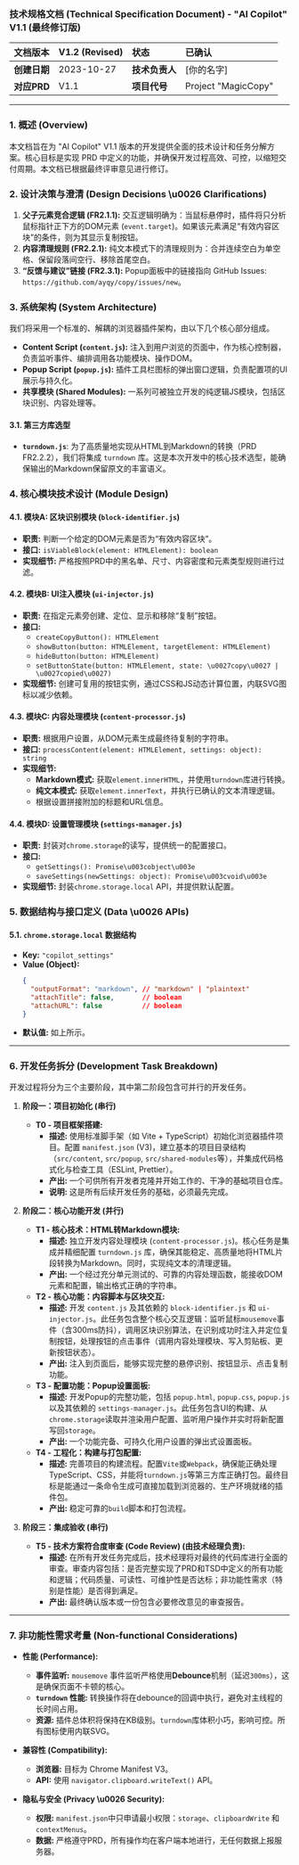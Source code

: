 ### **技术规格文档 (Technical Specification Document) - "AI Copilot" V1.1 (最终修订版)**

| **文档版本** | **V1.2 (Revised)** | **状态** | **已确认** |
| :--- | :--- | :--- | :--- |
| **创建日期** | 2023-10-27 | **技术负责人** | [你的名字] |
| **对应PRD** | V1.1 | **项目代号** | Project "MagicCopy" |

---

### **1. 概述 (Overview)**

本文档旨在为 "AI Copilot" V1.1 版本的开发提供全面的技术设计和任务分解方案。核心目标是实现 PRD 中定义的功能，并确保开发过程高效、可控，以缩短交付周期。本文档已根据最终评审意见进行修订。

### **2. 设计决策与澄清 (Design Decisions \u0026 Clarifications)**

1.  **父子元素竞合逻辑 (FR2.1.1):** 交互逻辑明确为：当鼠标悬停时，插件将只分析鼠标指针正下方的DOM元素 (`event.target`)。如果该元素满足“有效内容区块”的条件，则为其显示复制按钮。
2.  **内容清理规则 (FR2.2.1):** 纯文本模式下的清理规则为：合并连续空白为单空格、保留段落间空行、移除首尾空白。
3.  **“反馈与建议”链接 (FR2.3.1):** Popup面板中的链接指向 GitHub Issues: `https://github.com/ayqy/copy/issues/new`。

### **3. 系统架构 (System Architecture)**

我们将采用一个标准的、解耦的浏览器插件架构，由以下几个核心部分组成。

*   **Content Script (`content.js`):** 注入到用户浏览的页面中，作为核心控制器，负责监听事件、编排调用各功能模块、操作DOM。
*   **Popup Script (`popup.js`):** 插件工具栏图标的弹出窗口逻辑，负责配置项的UI展示与持久化。
*   **共享模块 (Shared Modules):** 一系列可被独立开发的纯逻辑JS模块，包括区块识别、内容处理等。

#### **3.1. 第三方库选型**

*   **`turndown.js`**: 为了高质量地实现从HTML到Markdown的转换（PRD FR2.2.2），我们将集成 `turndown` 库。这是本次开发中的核心技术选型，能确保输出的Markdown保留原文的丰富语义。

### **4. 核心模块技术设计 (Module Design)**

#### **4.1. 模块A: 区块识别模块 (`block-identifier.js`)**

*   **职责:** 判断一个给定的DOM元素是否为“有效内容区块”。
*   **接口:** `isViableBlock(element: HTMLElement): boolean`
*   **实现细节:** 严格按照PRD中的黑名单、尺寸、内容密度和元素类型规则进行过滤。

#### **4.2. 模块B: UI注入模块 (`ui-injector.js`)**

*   **职责:** 在指定元素旁创建、定位、显示和移除“复制”按钮。
*   **接口:**
    *   `createCopyButton(): HTMLElement`
    *   `showButton(button: HTMLElement, targetElement: HTMLElement)`
    *   `hideButton(button: HTMLElement)`
    *   `setButtonState(button: HTMLElement, state: \u0027copy\u0027 | \u0027copied\u0027)`
*   **实现细节:** 创建可复用的按钮实例，通过CSS和JS动态计算位置，内联SVG图标以减少依赖。

#### **4.3. 模块C: 内容处理模块 (`content-processor.js`)**

*   **职责:** 根据用户设置，从DOM元素生成最终待复制的字符串。
*   **接口:** `processContent(element: HTMLElement, settings: object): string`
*   **实现细节:**
    *   **Markdown模式:** 获取`element.innerHTML`，并使用`turndown`库进行转换。
    *   **纯文本模式:** 获取`element.innerText`，并执行已确认的文本清理逻辑。
    *   根据设置拼接附加的标题和URL信息。

#### **4.4. 模块D: 设置管理模块 (`settings-manager.js`)**

*   **职责:** 封装对`chrome.storage`的读写，提供统一的配置接口。
*   **接口:**
    *   `getSettings(): Promise\u003cobject\u003e`
    *   `saveSettings(newSettings: object): Promise\u003cvoid\u003e`
*   **实现细节:** 封装`chrome.storage.local` API，并提供默认配置。

### **5. 数据结构与接口定义 (Data \u0026 APIs)**

#### **5.1. `chrome.storage.local` 数据结构**

*   **Key:** `"copilot_settings"`
*   **Value (Object):**
    ```json
    {
      "outputFormat": "markdown", // "markdown" | "plaintext"
      "attachTitle": false,       // boolean
      "attachURL": false          // boolean
    }
    ```
*   **默认值:** 如上所示。

---

### **6. 开发任务拆分 (Development Task Breakdown)**

开发过程将分为三个主要阶段，其中第二阶段包含可并行的开发任务。

1.  **阶段一：项目初始化 (串行)**
    *   **T0 - 项目框架搭建:**
        *   **描述:** 使用标准脚手架（如 Vite + TypeScript）初始化浏览器插件项目。配置 `manifest.json` (V3)，建立基本的项目目录结构（`src/content`, `src/popup`, `src/shared-modules`等），并集成代码格式化与检查工具（ESLint, Prettier）。
        *   **产出:** 一个可供所有开发者克隆并开始工作的、干净的基础项目仓库。
        *   **说明:** 这是所有后续开发任务的基础，必须最先完成。

2.  **阶段二：核心功能开发 (并行)**
    *   **T1 - 核心技术：HTML转Markdown模块:**
        *   **描述:** 独立开发内容处理模块 (`content-processor.js`)。核心任务是集成并精细配置 `turndown.js` 库，确保其能稳定、高质量地将HTML片段转换为Markdown。同时，实现纯文本的清理逻辑。
        *   **产出:** 一个经过充分单元测试的、可靠的内容处理函数，能接收DOM元素和配置，输出格式正确的字符串。
    *   **T2 - 核心功能：内容脚本与区块交互:**
        *   **描述:** 开发 `content.js` 及其依赖的 `block-identifier.js` 和 `ui-injector.js`。此任务包含整个核心交互逻辑：监听鼠标`mousemove`事件（含300ms防抖），调用区块识别算法，在识别成功时注入并定位复制按钮，处理按钮的点击事件（调用内容处理模块、写入剪贴板、更新按钮状态）。
        *   **产出:** 注入到页面后，能够实现完整的悬停识别、按钮显示、点击复制功能。
    *   **T3 - 配置功能：Popup设置面板:**
        *   **描述:** 开发Popup的完整功能，包括 `popup.html`, `popup.css`, `popup.js` 以及其依赖的 `settings-manager.js`。此任务包含UI的构建、从`chrome.storage`读取并渲染用户配置、监听用户操作并实时将新配置写回`storage`。
        *   **产出:** 一个功能完备、可持久化用户设置的弹出式设置面板。
    *   **T4 - 工程化：构建与打包配置:**
        *   **描述:** 完善项目的构建流程。配置`Vite`或`Webpack`，确保能正确处理TypeScript、CSS，并能将`turndown.js`等第三方库正确打包。最终目标是能通过一条命令生成可直接加载到浏览器的、生产环境就绪的插件包。
        *   **产出:** 稳定可靠的`build`脚本和打包流程。

3.  **阶段三：集成验收 (串行)**
    *   **T5 - 技术方案符合度审查 (Code Review) (由技术经理负责):**
        *   **描述:** 在所有开发任务完成后，技术经理将对最终的代码库进行全面的审查。审查内容包括：是否完整实现了PRD和TSD中定义的所有功能和逻辑；代码质量、可读性、可维护性是否达标；非功能性需求（特别是性能）是否得到满足。
        *   **产出:** 最终确认版本或一份包含必要修改意见的审查报告。

---

### **7. 非功能性需求考量 (Non-functional Considerations)**

*   **性能 (Performance):**
    *   **事件监听:** `mousemove` 事件监听严格使用**Debounce**机制（延迟`300ms`），这是确保页面不卡顿的核心。
    *   **`turndown` 性能:** 转换操作将在debounce的回调中执行，避免对主线程的长时间占用。
    *   **资源:** 插件总体积将保持在KB级别。`turndown`库体积小巧，影响可控。所有图标使用内联SVG。

*   **兼容性 (Compatibility):**
    *   **浏览器:** 目标为 Chrome Manifest V3。
    *   **API:** 使用 `navigator.clipboard.writeText()` API。

*   **隐私与安全 (Privacy \u0026 Security):**
    *   **权限:** `manifest.json`中只申请最小权限：`storage`、`clipboardWrite` 和 `contextMenus`。
    *   **数据:** 严格遵守PRD，所有操作均在客户端本地进行，无任何数据上报服务器。